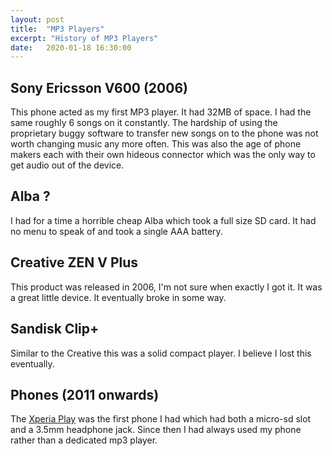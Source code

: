 ```yaml
---
layout: post
title:  "MP3 Players"
excerpt: "History of MP3 Players"
date:   2020-01-18 16:30:00
---
```


## Sony Ericsson V600 (2006)

This phone acted as my first MP3 player. It had 32MB of space. I had the same roughly 6 songs on it constantly. The hardship of using the proprietary buggy software to transfer new songs on to the phone was not worth changing music any more often. This was also the age of phone makers each with their own hideous connector which was the only way to get audio out of the device.

## Alba ?

I had for a time a horrible cheap Alba which took a full size SD card. It had no menu to speak of and took a single AAA battery.

## Creative ZEN V Plus

This product was released in 2006, I'm not sure when exactly I got it. It was a great little device. It eventually broke in some way.

## Sandisk Clip+

Similar to the Creative this was a solid compact player. I believe I lost this eventually.

## Phones  (2011 onwards)

The [Xperia Play](https://rianoc.github.io/2019/03/03/Phones/) was the first phone I had which had both a micro-sd slot and a 3.5mm headphone jack. Since then I had always used my phone rather than a dedicated mp3 player. 






